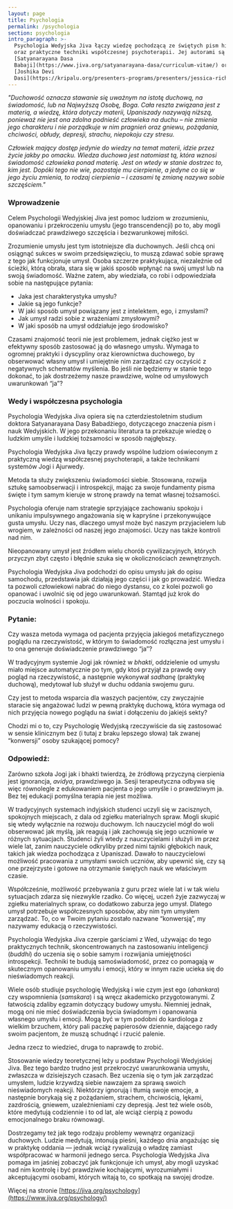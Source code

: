 ```yaml
---
layout: page
title: Psychologia
permalink: /psychologia
section: psychologia
intro_paragraph: >-
  Psychologia Wedyjska Jiva łączy wiedzę pochodzącą ze świętych pism hinduskich
  oraz praktyczne techniki współczesnej psychoterapii. Jej autorami są
  [Satyanarayana Dasa
  Babaji](https://www.jiva.org/satyanarayana-dasa/curriculum-vitae/) oraz
  [Joshika Devi
  Dasi](https://kripalu.org/presenters-programs/presenters/jessica-richmond).
---
```

_"Duchowość oznacza stawanie się uważnym na istotę duchową, na świadomość, lub na Najwyższą Osobę, Boga. Cała reszta związana jest z materią, a wiedzę, która dotyczy materii, Upaniszady nazywają niższą, ponieważ nie jest ona zdolna podnieść człowieka na duchu – nie zmienia jego charakteru i nie porządkuje w nim pragnień oraz gniewu, pożądania, chciwości, obłudy, depresji, strachu, niepokoju czy stresu._ 

_Człowiek mający dostęp jedynie do wiedzy na temat materii, idzie przez życie jakby po omacku. Wiedza duchowa jest natomiast tą, która wznosi świadomość człowieka ponad materię. Jest on wtedy w stanie dostrzec to, kim jest. Dopóki tego nie wie, pozostaje mu cierpienie, a jedyne co się w jego życiu zmienia, to rodzaj cierpienia – i czasami tę zmianę nazywa sobie szczęściem."_

### Wprowadzenie

Celem Psychologii Wedyjskiej Jiva jest pomoc ludziom w zrozumieniu, opanowaniu i przekroczeniu umysłu (jego transcendencji) po to, aby mogli doświadczać prawdziwego szczęścia i bezwarunkowej miłości.

Zrozumienie umysłu jest tym istotniejsze dla duchownych. Jeśli chcą oni osiągnąć sukces w swoim przedsięwzięciu, to muszą zdawać sobie sprawę z tego jak funkcjonuje umysł. Osoba szczerze praktykująca, niezależnie od ścieżki, którą obrała, stara się w jakiś sposób wpłynąć na swój umysł lub na swoją świadomość. Ważne zatem, aby wiedziała, co robi i odpowiedziała sobie na następujące pytania:

* Jaka jest charakterystyka umysłu?
* Jakie są jego funkcje?
* W jaki sposób umysł powiązany jest z intelektem, ego, i zmysłami?
* Jak umysł radzi sobie z wrażeniami zmysłowymi?
* W jaki sposób na umysł oddziałuje jego środowisko?

Czasami znajomość teorii nie jest problemem, jednak ciężko jest w efektywny sposób zastosować ją do własnego umysłu. Wymaga to ogromnej praktyki i dyscypliny oraz kierownictwa duchowego, by obserwować własny umysł i umiejętnie nim zarządzać czy oczyścić z negatywnych schematów myślenia. Bo jeśli nie będziemy w stanie tego dokonać, to jak dostrzeżemy nasze prawdziwe, wolne od umysłowych uwarunkowań “ja”?

### Wedy i współczesna psychologia

Psychologia Wedyjska Jiva opiera się na czterdziestoletnim studium doktora Satyanarayana Dasy Babadżiego, dotyczącego znaczenia pism i nauk Wedyjskich. W jego przekonaniu literatura ta przekazuje wiedzę o ludzkim umyśle i ludzkiej tożsamości w sposób najgłębszy.

Psychologia Wedyjska Jiva łączy prawdy wspólne ludziom oświeconym z praktyczną wiedzą współczesnej psychoterapii, a także technikami systemów Jogi i Ajurwedy.

Metoda ta służy zwiększeniu świadomości siebie. Stosowana, rozwija sztukę samoobserwacji i introspekcji, mając za swoje fundamenty pisma święte i tym samym kieruje w stronę prawdy na temat własnej tożsamości.

Psychologia oferuje nam strategie sprzyjające zachowaniu spokoju i unikaniu impulsywnego angażowania się w kapryśne i przekonywujące gusta umysłu. Uczy nas, dlaczego umysł może być naszym przyjacielem lub wrogiem, w zależności od naszej jego znajomości. Uczy nas także kontroli nad nim.

Nieopanowany umysł jest źródłem wielu chorób cywilizacyjnych, których przyczyn zbyt często i błędnie szuka się w okolicznościach zewnętrznych.

Psychologia Wedyjska Jiva podchodzi do opisu umysłu jak do opisu samochodu, przedstawia jak działają jego części i jak go prowadzić. Wiedza ta pozwoli człowiekowi nabrać do niego dystansu, co z kolei pozwoli go opanować i uwolnić się od jego uwarunkowań. Stamtąd już krok do poczucia wolności i spokoju.

### Pytanie:

Czy wasza metoda wymaga od pacjenta przyjęcia jakiegoś metafizycznego poglądu na rzeczywistość, w którym to świadomość rozłączna jest umysłu i to ona generuje doświadczenie prawdziwego “ja”?

W tradycyjnym systemie Jogi jak również w _bhakti_, oddzielenie od umysłu miało miejsce automatycznie po tym, gdy ktoś przyjął za prawdę owy pogląd na rzeczywistość, a następnie wykonywał _sadhanę_ (praktykę duchową), medytował lub służył w duchu oddania swojemu guru.

Czy jest to metoda wsparcia dla waszych pacjentów, czy zwyczajnie staracie się angażować ludzi w pewną praktykę duchową, która wymaga od nich przyjęcia nowego poglądu na świat i dołączeniu do jakiejś sekty?

Chodzi mi o to, czy Psychologię Wedyjską rzeczywiście da się zastosować w sensie klinicznym bez (i tutaj z braku lepszego słowa) tak zwanej “konwersji” osoby szukającej pomocy?

### Odpowiedź:

Zarówno szkoła Jogi jak i bhakti twierdzą, że źródłową przyczyną cierpienia jest ignorancja, _avidya_, prawdziwego ja. Sesji terapeutyczna odbywa się więc równolegle z edukowaniem pacjenta o jego umyśle i o prawdziwym ja. Bez tej edukacji pomyślna terapia nie jest możliwa.

W tradycyjnych systemach indyjskich studenci uczyli się w zacisznych, spokojnych miejscach, z dala od zgiełku materialnych spraw. Mogli skupić się wtedy wyłącznie na rozwoju duchowym. Ich nauczyciel mógł do woli obserwować jak myślą, jak reagują i jak zachowują się jego uczniowie w różnych sytuacjach. Studenci żyli wtedy z nauczycielami i służyli im przez wiele lat, zanim nauczyciele odkryliby przed nimi tajniki głębokich nauk, takich jak wiedza pochodząca z Upaniszad. Dawało to nauczycielowi możliwość pracowania z umysłami swoich uczniów, aby upewnić się, czy są one przejrzyste i gotowe na otrzymanie świętych nauk we właściwym czasie.

Współcześnie, możliwość przebywania z guru przez wiele lat i w tak wielu sytuacjach zdarza się niezwykle rzadko. Co więcej, uczeń żyje zazwyczaj w zgiełku materialnych spraw, co dodatkowo zaburza jego umysł. Dlatego umysł potrzebuje współczesnych sposobów, aby nim tym umysłem zarządzać. To, co w Twoim pytaniu zostało nazwane “konwersją”, my nazywamy edukacją o rzeczywistości.

Psychologia Wedyjska Jiva czerpie garściami z Wed, używając do tego praktycznych technik, skoncentrowanych na zastosowaniu inteligencji (_buddhi_) do uczenia się o sobie samym i rozwijania umiejętności introspekcji. Techniki te budują samoświadomość, przez co pomagają w skutecznym opanowaniu umysłu i emocji, który w innym razie ucieka się do nieświadomych reakcji.

Wiele osób studiuje psychologię Wedyjską i wie czym jest ego (_ahankara_) czy wspomnienia (_samskara_) i są wręcz akademicko przygotowanymi. Z łatwością zdaliby egzamin dotyczący budowy umysłu. Niemniej jednak, mogą oni nie mieć doświadczenia bycia świadomym i opanowania własnego umysłu i emocji. Mogą być w tym podobni do kardiologa z wielkim brzuchem, który pali paczkę papierosów dziennie, dającego rady swoim pacjentom, że muszą schudnąć i rzucić palenie.

Jedna rzecz to wiedzieć, druga to naprawdę to zrobić.

Stosowanie wiedzy teoretycznej leży u podstaw Psychologii Wedyjskiej Jiva. Bez tego bardzo trudno jest przekroczyć uwarunkowania umysłu, zwłaszcza w dzisiejszych czasach. Bez uczenia się o tym jak zarządzać umysłem, ludzie krzywdzą siebie nawzajem za sprawą swoich nieświadomych reakcji. Niektórzy ignorują i tłumią swoje emocje, a następnie borykają się z pożądaniem, strachem, chciwością, lękami, zazdrością, gniewem, uzależnieniami czy depresją. Jest też wiele osób, które medytują codziennie i to od lat, ale wciąż cierpią z powodu emocjonalnego braku równowagi.

Dostrzegamy też jak tego rodzaju problemy wewnątrz organizacji duchowych. Ludzie medytują, intonują pieśni, każdego dnia angażując się w praktykę oddania — jednak wciąż rywalizują o władzę zamiast współpracować w harmonii jednego serca. Psychologia Wedyjska Jiva pomaga im jaśniej zobaczyć jak funkcjonuje ich umysł, aby mogli uzyskać nad nim kontrolę i być prawdziwie kochającymi, wyrozumiałymi i akceptującymi osobami, których witają to, co spotkają na swojej drodze.

Więcej na stronie [https://jiva.org/psychology](https://www.jiva.org/psychology/)
